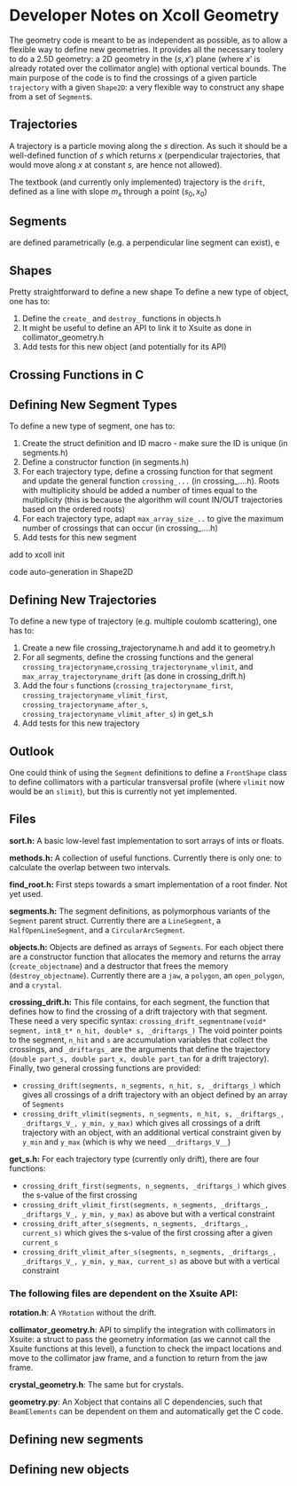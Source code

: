 # Developer Notes on Xcoll Geometry

The geometry code is meant to be as independent as possible, as to allow a flexible way to define new geometries.
It provides all the necessary toolery to do a 2.5D geometry: a 2D geometry in the $(s, x')$ plane (where $x'$ is already rotated over the collimator angle) with optional vertical bounds.
The main purpose of the code is to find the crossings of a given particle `trajectory` with a given `Shape2D`: a very flexible way to construct any shape from a set of `Segment`s.


## Trajectories
A trajectory is a particle moving along the $s$ direction. As such it should be a well-defined function of $s$ which returns $x$ (perpendicular trajectories, that would move along $x$ at constant $s$, are hence not allowed).

The textbook (and currently only implemented) trajectory is the `drift`, defined as a line with slope $m_x$ through a point $(s_0, x_0)$

## Segments
are defined parametrically (e.g. a perpendicular line segment can exist), e

## Shapes

Pretty straightforward to define a new shape
To define a new type of object, one has to:
1. Define the `create_` and `destroy_` functions in objects.h
2. It might be useful to define an API to link it to Xsuite as done in collimator_geometry.h
3. Add tests for this new object (and potentially for its API)

## Crossing Functions in C

## Defining New Segment Types
To define a new type of segment, one has to:
1. Create the struct definition and ID macro - make sure the ID is unique (in segments.h)
2. Define a constructor function (in segments.h)
3. For each trajectory type, define a crossing function for that segment and update the general function `crossing_...` (in crossing_....h). Roots with multiplicity should be added a number of times equal to the multiplicity (this is because the algorithm will count IN/OUT trajectories based on the ordered roots)
4. For each trajectory type, adapt `max_array_size_..` to give the maximum number of crossings that can occur (in crossing_....h)
5. Add tests for this new segment

add to xcoll init

code auto-generation in Shape2D

## Defining New Trajectories
To define a new type of trajectory (e.g. multiple coulomb scattering), one has to:
1. Create a new file crossing_trajectoryname.h and add it to geometry.h
2. For all segments, define the crossing functions and the general `crossing_trajectoryname`,`crossing_trajectoryname_vlimit`, and `max_array_trajectoryname_drift` (as done in crossing_drift.h)
3. Add the four `s` functions (`crossing_trajectoryname_first`, `crossing_trajectoryname_vlimit_first`, `crossing_trajectoryname_after_s`, `crossing_trajectoryname_vlimit_after_s`) in get_s.h
4. Add tests for this new trajectory


## Outlook

One could think of using the `Segment` definitions to define a `FrontShape` class to define collimators with a particular transversal profile (where `vlimit` now would be an `slimit`), but this is currently not yet implemented.



## Files

**sort.h:**
A basic low-level fast implementation to sort arrays of ints or floats.

**methods.h:**
A collection of useful functions. Currently there is only one: to calculate the overlap between two intervals.

**find_root.h:**
First steps towards a smart implementation of a root finder.
Not yet used.

**segments.h:**
The segment definitions, as polymorphous variants of the `Segment` parent struct.
Currently there are a `LineSegment`, a `HalfOpenLineSegment`, and a `CircularArcSegment`.

**objects.h:**
Objects are defined as arrays of `Segments`.
For each object there are a constructor function that allocates the memory and returns the array (`create_objectname`) and a destructor that frees the memory (`destroy_objectname`).
Currently there are a `jaw`, a `polygon`, an `open_polygon`, and a `crystal`.

**crossing_drift.h:**
This file contains, for each segment, the function that defines how to find the crossing of a drift trajectory with that segment.
These need a very specific syntax:
`crossing_drift_segmentname(void* segment, int8_t* n_hit, double* s, _driftargs_)`
The void pointer points to the segment, `n_hit` and `s` are accumulation variables that collect the crossings, and `_driftargs_` are the arguments that define the trajectory (`double part_s, double part_x, double part_tan` for a drift trajectory).
Finally, two general crossing functions are provided:
- `crossing_drift(segments, n_segments, n_hit, s, _driftargs_)` which gives all crossings of a drift trajectory with an object defined by an array of `Segments`
- `crossing_drift_vlimit(segments, n_segments, n_hit, s, _driftargs_, _driftargs_V_, y_min, y_max)` which gives all crossings of a drift trajectory with an object, with an additional vertical constraint given by `y_min` and `y_max` (which is why we need `__driftargs_V__`)

**get_s.h:**
For each trajectory type (currently only drift), there are four functions:
- `crossing_drift_first(segments, n_segments, _driftargs_)` which gives the s-value of the first crossing
- `crossing_drift_vlimit_first(segments, n_segments, _driftargs_, _driftargs_V_, y_min, y_max)` as above but with a vertical constraint
- `crossing_drift_after_s(segments, n_segments, _driftargs_, current_s)` which gives the s-value of the first crossing after a given `current_s`
- `crossing_drift_vlimit_after_s(segments, n_segments, _driftargs_, _driftargs_V_, y_min, y_max, current_s)` as above but with a vertical constraint


### The following files are dependent on the Xsuite API:

**rotation.h**:
A `YRotation` without the drift.

**collimator_geometry.h**:
API to simplify the integration with collimators in Xsuite: a struct to pass the geometry information (as we cannot call the Xsuite functions at this level), a function to check the impact locations and move to the collimator jaw frame, and a function to return from the jaw frame.

**crystal_geometry.h**:
The same but for crystals.

**geometry.py**:
An Xobject that contains all C dependencies, such that `BeamElements` can be dependent on them and automatically get the C code.


## Defining new segments



## Defining new objects
